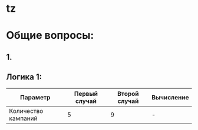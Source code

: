 # tz

# Общие вопросы:
## 1.

## Логика 1:

| Параметр                         | Первый случай  | Второй случай | Вычисление                  |
|----------------------------------|---------------|---------------|-----------------------------|
| Количество кампаний             | 5             | 9             | -                           |

